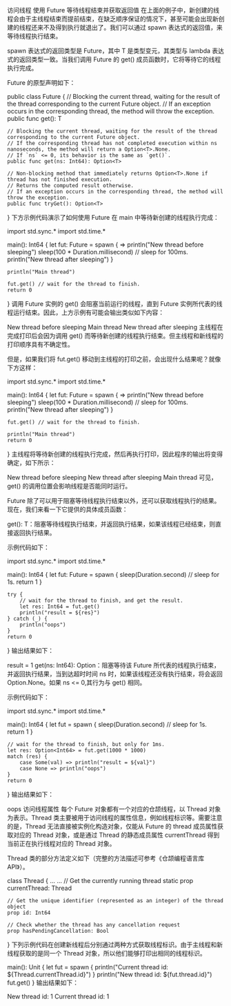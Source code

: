 访问线程
使用 Future<T> 等待线程结束并获取返回值
在上面的例子中，新创建的线程会由于主线程结束而提前结束，在缺乏顺序保证的情况下，甚至可能会出现新创建的线程还来不及得到执行就退出了。我们可以通过 spawn 表达式的返回值，来等待线程执行结束。

spawn 表达式的返回类型是 Future<T>，其中 T 是类型变元，其类型与 lambda 表达式的返回类型一致。当我们调用 Future<T> 的 get() 成员函数时，它将等待它的线程执行完成。

Future<T> 的原型声明如下：

public class Future<T> {
    // Blocking the current thread, waiting for the result of the thread corresponding to the current Future object.
    // If an exception occurs in the corresponding thread, the method will throw the exception.
    public func get(): T

    // Blocking the current thread, waiting for the result of the thread corresponding to the current Future object.
    // If the corresponding thread has not completed execution within ns nanoseconds, the method will return a Option<T>.None.
    // If `ns` <= 0, its behavior is the same as `get()`.
    public func get(ns: Int64): Option<T>

    // Non-blocking method that immediately returns Option<T>.None if thread has not finished execution.
    // Returns the computed result otherwise.
    // If an exception occurs in the corresponding thread, the method will throw the exception.
    public func tryGet(): Option<T>
}
下方示例代码演示了如何使用 Future<T> 在 main 中等待新创建的线程执行完成：

import std.sync.*
import std.time.*

main(): Int64 {
    let fut: Future<Unit> = spawn { =>
        println("New thread before sleeping")
        sleep(100 * Duration.millisecond) // sleep for 100ms.
        println("New thread after sleeping")
    }

    println("Main thread")

    fut.get() // wait for the thread to finish.
    return 0
}
调用 Future<T> 实例的 get() 会阻塞当前运行的线程，直到 Future<T> 实例所代表的线程运行结束。因此，上方示例有可能会输出类似如下内容：

New thread before sleeping
Main thread
New thread after sleeping
主线程在完成打印后会因为调用 get() 而等待新创建的线程执行结束。但主线程和新线程的打印顺序具有不确定性。

但是，如果我们将 fut.get() 移动到主线程的打印之前，会出现什么结果呢？就像下方这样：

import std.sync.*
import std.time.*

main(): Int64 {
    let fut: Future<Unit> = spawn { =>
        println("New thread before sleeping")
        sleep(100 * Duration.millisecond) // sleep for 100ms.
        println("New thread after sleeping")
    }

    fut.get() // wait for the thread to finish.

    println("Main thread")
    return 0
}
主线程将等待新创建的线程执行完成，然后再执行打印，因此程序的输出将变得确定，如下所示：

New thread before sleeping
New thread after sleeping
Main thread
可见，get() 的调用位置会影响线程是否能同时运行。

Future<T> 除了可以用于阻塞等待线程执行结束以外，还可以获取线程执行的结果。现在，我们来看一下它提供的具体成员函数：

get(): T：阻塞等待线程执行结束，并返回执行结果，如果该线程已经结束，则直接返回执行结果。

示例代码如下：

import std.sync.*
import std.time.*

main(): Int64 {
    let fut: Future<Int64> = spawn {
        sleep(Duration.second) // sleep for 1s.
        return 1
    }

    try {
        // wait for the thread to finish, and get the result.
        let res: Int64 = fut.get()
        println("result = ${res}")
    } catch (_) {
        println("oops")
    }
    return 0
}
输出结果如下：

result = 1
get(ns: Int64): Option<T>：阻塞等待该 Future<T> 所代表的线程执行结束，并返回执行结果，当到达超时时间 ns 时，如果该线程还没有执行结束，将会返回 Option<T>.None。如果 ns <= 0,其行为与 get() 相同。

示例代码如下：

import std.sync.*
import std.time.*

main(): Int64 {
    let fut = spawn {
        sleep(Duration.second) // sleep for 1s.
        return 1
    }

    // wait for the thread to finish, but only for 1ms.
    let res: Option<Int64> = fut.get(1000 * 1000)
    match (res) {
        case Some(val) => println("result = ${val}")
        case None => println("oops")
    }
    return 0
}
输出结果如下：

oops
访问线程属性
每个 Future<T> 对象都有一个对应的仓颉线程，以 Thread 对象为表示。Thread 类主要被用于访问线程的属性信息，例如线程标识等。需要注意的是，Thread 无法直接被实例化构造对象，仅能从 Future<T> 的 thread 成员属性获取对应的 Thread 对象，或是通过 Thread 的静态成员属性 currentThread 得到当前正在执行线程对应的 Thread 对象。

Thread 类的部分方法定义如下（完整的方法描述可参考《仓颉编程语言库 API》）。

class Thread {
    ... ...
    // Get the currently running thread
    static prop currentThread: Thread

    // Get the unique identifier (represented as an integer) of the thread object
    prop id: Int64

    // Check whether the thread has any cancellation request
    prop hasPendingCancellation: Bool
}
下列示例代码在创建新线程后分别通过两种方式获取线程标识。由于主线程和新线程获取的是同一个 Thread 对象，所以他们能够打印出相同的线程标识。

main(): Unit {
    let fut = spawn {
        println("Current thread id: ${Thread.currentThread.id}")
    }
    println("New thread id: ${fut.thread.id}")
    fut.get()
}
输出结果如下：


New thread id: 1
Current thread id: 1